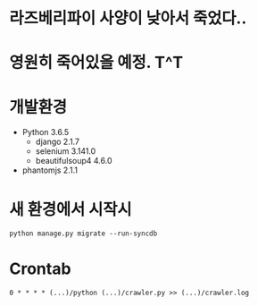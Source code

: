 # 라즈베리파이 사양이 낮아서 죽었다..
# 영원히 죽어있을 예정. T^T

# 개발환경
- Python 3.6.5
    - django 2.1.7
    - selenium 3.141.0
    - beautifulsoup4 4.6.0
- phantomjs 2.1.1

# 새 환경에서 시작시
```
python manage.py migrate --run-syncdb
```

# Crontab
```
0 * * * * (...)/python (...)/crawler.py >> (...)/crawler.log
```